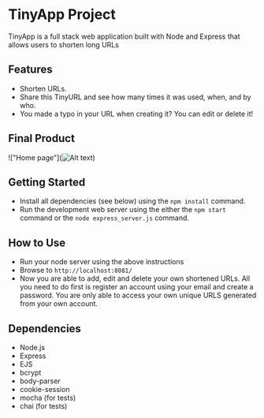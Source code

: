 # TinyApp Project

TinyApp is a full stack web application built with Node and Express that allows users to shorten long URLs

## Features

- Shorten URLs.
- Share this TinyURL and see how many times it was used, when, and by who.
- You made a typo in your URL when creating it? You can edit or delete it!

## Final Product

!["Home page"](![Alt text](image.png))

## Getting Started

- Install all dependencies (see below) using the `npm install` command.
- Run the development web server using the either the `npm start` command or the `node express_server.js` command.

## How to Use

- Run your node server using the above instructions
- Browse to `http://localhost:8081/`
- Now you are able to add, edit and delete your own shortened URLs. All you need to do first is register an account using your email and create a password. You are only able to access your own unique URLS generated from your own account. 

## Dependencies

- Node.js
- Express
- EJS
- bcrypt
- body-parser
- cookie-session
- mocha (for tests)
- chai (for tests)